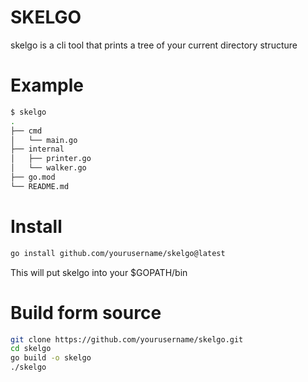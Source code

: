 # SKELGO
skelgo is a cli tool that prints a tree of your current directory structure

# Example
```bash
$ skelgo
.
├── cmd
│   └── main.go
├── internal
│   ├── printer.go
│   └── walker.go
├── go.mod
└── README.md
```

# Install
```bash
go install github.com/yourusername/skelgo@latest
```
This will put skelgo into your $GOPATH/bin


# Build form source
```bash
git clone https://github.com/yourusername/skelgo.git
cd skelgo
go build -o skelgo
./skelgo
```